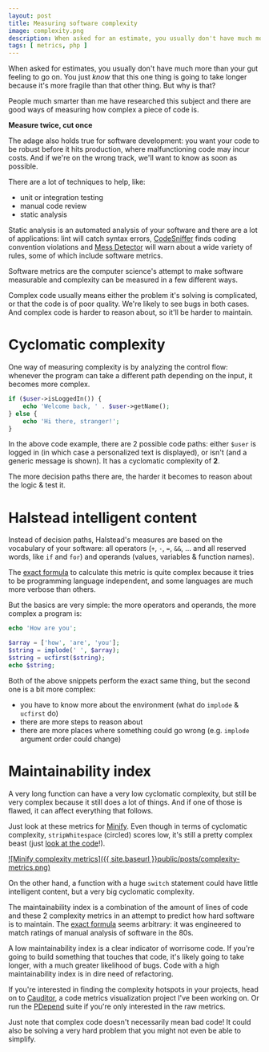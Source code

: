 ```yaml
---
layout: post
title: Measuring software complexity
image: complexity.png
description: When asked for an estimate, you usually don't have much more than your gut feeling to go on. You just know that this one thing is going to take a lot more time because it's much more fragile than that other thing. But why is that?
tags: [ metrics, php ]
---
```


When asked for estimates, you usually don't have much more than your gut feeling
to go on. You just *know* that this one thing is going to take longer because
it's more fragile than that other thing. But why is that?

People much smarter than me have researched this subject and there are good ways
of measuring how complex a piece of code is.

<!-- more -->

**Measure twice, cut once**

The adage also holds true for software development: you want your code to be
robust before it hits production, where malfunctioning code may incur costs.
And if we're on the wrong track, we'll want to know as soon as possible.

There are a lot of techniques to help, like:

* unit or integration testing
* manual code review
* static analysis

Static analysis is an automated analysis of your software and there are a lot
of applications: lint will catch syntax errors, [CodeSniffer](https://pear.php.net/package/PHP_CodeSniffer)
finds coding convention violations and [Mess Detector](https://phpmd.org) will
warn about a wide variety of rules, some of which include software metrics.

Software metrics are the computer science's attempt to make software measurable
and complexity can be measured in a few different ways. 

Complex code usually means either the problem it's solving is complicated, or
that the code is of poor quality. We're likely to see bugs in both cases. And
complex code is harder to reason about, so it'll be harder to maintain.

# Cyclomatic complexity

One way of measuring complexity is by analyzing the control flow: whenever the
program can take a different path depending on the input, it becomes more
complex.

```php
if ($user->isLoggedIn()) {
    echo 'Welcome back, ' . $user->getName();
} else {
    echo 'Hi there, stranger!';
}
```

In the above code example, there are 2 possible code paths: either `$user` is
logged in (in which case a personalized text is displayed), or isn't (and a
generic message is shown). It has a cyclomatic complexity of **2**.

The more decision paths there are, the harder it becomes to reason about the
logic & test it.

<!-- ads -->

# Halstead intelligent content

Instead of decision paths, Halstead's measures are based on the vocabulary of
your software: all operators (`+`, `-`, `=`, `&&`, ... and all reserved words,
like `if` and `for`) and operands (values, variables & function names).

The [exact formula](https://www.cauditor.org/help/metrics#hi) to calculate
this metric is quite complex because it tries to be programming language
independent, and some languages are much more verbose than others.

But the basics are very simple: the more operators and operands, the more
complex a program is:

```php
echo 'How are you';
```

```php
$array = ['how', 'are', 'you'];
$string = implode(' ', $array);
$string = ucfirst($string);
echo $string;
```

Both of the above snippets perform the exact same thing, but the second one is
a bit more complex:

* you have to know more about the environment (what do `implode` & `ucfirst` do)
* there are more steps to reason about
* there are more places where something could go wrong (e.g. `implode` argument
  order could change)

# Maintainability index

A very long function can have a very low cyclomatic complexity, but still be
very complex because it still does a lot of things. And if one of those is
flawed, it can affect everything that follows.

Just look at these metrics for [Minify](https://github.com/matthiasmullie/minify). Even though in
terms of cyclomatic complexity, `stripWhitespace` (circled) scores low, it's
still a pretty complex beast (just [look at the code](https://github.com/matthiasmullie/minify/blob/c17eb048daa44b43fa98bfa405147e77a040df76/src/JS.php#L245)!).

[![Minify complexity metrics]({{ site.baseurl }}public/posts/complexity-metrics.png)](https://www.cauditor.org/matthiasmullie/minify/c17eb048daa44b43fa98bfa405147e77a040df76/metrics)

On the other hand, a function with a huge `switch` statement could have little
intelligent content, but a very big cyclomatic complexity.

The maintainability index is a combination of the amount of lines of code and
these 2 complexity metrics in an attempt to predict how hard software is to
maintain. The [exact formula](https://www.cauditor.org/help/metrics#mi) seems
arbitrary: it was engineered to match ratings of manual analysis of software in
the 80s.

A low maintainability index is a clear indicator of worrisome code. If you're
going to build something that touches that code, it's likely going to take
longer, with a much greater likelihood of bugs. Code with a high maintainability
index is in dire need of refactoring.

If you're interested in finding the complexity hotspots in your projects, head
on to [Cauditor](https://www.cauditor.org), a code metrics visualization
project I've been working on. Or run the [PDepend](https://pdepend.org) suite
if you're only interested in the raw metrics.

Just note that complex code doesn't necessarily mean bad code! It could also be
solving a very hard problem that you might not even be able to simplify.
